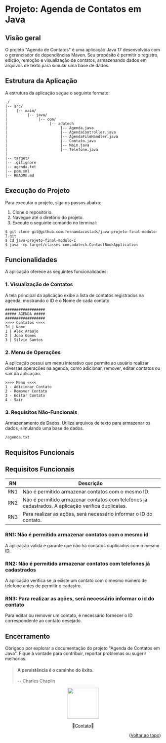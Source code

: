 <a name="readme-top"></a>
 # Projeto: Agenda de Contatos em Java

 ## Visão geral
 O projeto "Agenda de Contatos" é uma aplicação Java 17 desenvolvida com o gerenciador de dependências Maven. Seu propósito é permitir o registro, edição, remoção e visualização de contatos, armazenando dados em arquivos de texto para simular uma base de dados.

 ## Estrutura da Aplicação
 A estrutura da aplicação segue o seguinte formato:

 ```
 ./
 |-- src/
 |    |-- main/
 |         |-- java/
 |              |-- com/
 |                   |-- adatech
 |                        |-- Agenda.java
 |                        |-- AgendaController.java
 |                        |-- AgendaFileHandler.java
 |                        |-- Contato.java
 |                        |-- Main.java  
 |                        |-- Telefone.java
 |
 |-- target/
 |-- .gitignore
 |-- agenda.txt
 |-- pom.xml
 |-- README.md
 ```

## Execução do Projeto
Para executar o projeto, siga os passos abaixo:

1. Clone o repositório.
2. Navegue até o diretório do projeto.
3. Execute o seguinte comando no terminal:
```
$ git clone git@github.com:fernandacostads/java-projeto-final-modulo-I.git
$ cd java-projeto-final-modulo-I
$ java -cp target/classes com.adatech.ContactBookApplication
```

## Funcionalidades
A aplicação oferece as seguintes funcionalidades:

### 1. Visualização de Contatos
A tela principal da aplicação exibe a lista de contatos registrados na agenda, mostrando o ID e o Nome de cada contato.
```
##################
##### AGENDA #####
##################
>>>> Contatos <<<<
Id | Nome
1 | Alex Araujo
2 | Joao Gomes
3 | Silvio Santos
```

### 2. Menu de Operações
A aplicação possui um menu interativo que permite ao usuário realizar diversas operações na agenda, como adicionar, remover, editar contatos ou sair da aplicação.
```
>>>> Menu <<<<
1 - Adicionar Contato
2 - Remover Contato
3 - Editar Contato
4 - Sair
```
### 3. Requisitos Não-Funcionais
Armazenamento de Dados: Utiliza arquivos de texto para armazenar os dados, simulando uma base de dados.
```
/agenda.txt
```
## Requisitos Funcionais

## Requisitos Funcionais

| **RN** | **Descrição**                                                                                          |
|--------|--------------------------------------------------------------------------------------------------------|
| RN1    | Não é permitido armazenar contatos com o mesmo ID.                                                     |
| RN2    | Não é permitido armazenar contatos com telefones já cadastrados. A aplicação verifica duplicatas.      |
| RN3    | Para realizar as ações, será necessário informar o ID do contato.                                       |


### RN1: Não é permitido armazenar contatos com o mesmo id
A aplicação valida e garante que não há contatos duplicados com o mesmo ID.

### RN2: Não é permitido armazenar contatos com telefones já cadastrados
A aplicação verifica se já existe um contato com o mesmo número de telefone antes de permitir o cadastro.

### RN3: Para realizar as ações, será necessário informar o id do contato
Para editar ou remover um contato, é necessário fornecer o ID correspondente ao contato desejado.

## Encerramento

Obrigado por explorar a documentação do projeto "Agenda de Contatos em Java". Fique à vontade para contribuir, reportar problemas ou sugerir melhorias.


> #### A persistência é o caminho do êxito.
>
> -- Charles Chaplin


<p align="center">
  <a href="https://github.com/fernandacostads">
    <img src="https://avatars.githubusercontent.com/u/59060824?v=4" width="100px" height="100px">
  </a>
</p>
<p align="center">
💬<a href="https://github.com/fernandacostads#-contacts">Contato</a>💬

<p align="right">(<a href="#readme-top">Voltar ao topo</a>)</p>
